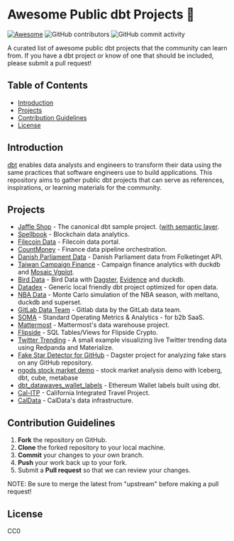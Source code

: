 # Awesome Public dbt Projects 🌟
[![Awesome](https://awesome.re/badge.svg)](https://github.com/sindresorhus/awesome#readme) <img alt="GitHub contributors" src="https://img.shields.io/github/contributors/InfuseAI/awesome-public-dbt-projects"> <img alt="GitHub commit activity" src="https://img.shields.io/github/commit-activity/m/InfuseAI/awesome-public-dbt-projects">

A curated list of awesome public dbt projects that the community can learn from. If you have a dbt project or know of one that should be included, please submit a pull request!

## Table of Contents

- [Introduction](#introduction)
- [Projects](#projects)
- [Contribution Guidelines](#contribution-guidelines)
- [License](#license)

## Introduction

[dbt](https://www.getdbt.com/) enables data analysts and engineers to transform their data using the same practices that software engineers use to build applications. This repository aims to gather public dbt projects that can serve as references, inspirations, or learning materials for the community.

## Projects

- [Jaffle Shop](https://github.com/dbt-labs/jaffle_shop) - The canonical dbt sample project. ([with semantic layer](https://github.com/infuseai/jaffle-sl-template).
- [Spellbook](https://github.com/duneanalytics/spellbook) - Blockchain data analytics.
- [Filecoin Data](https://github.com/davidgasquez/filecoin-data-portal) - Filecoin data portal.
- [CountMoney](https://github.com/flyanakin/CountMoney) - Finance data pipeline orchestration.
- [Danish Parliament Data](https://github.com/bgarcevic/danish-democracy-data) - Danish Parliament data from Folketinget API.
- [Taiwan Campaign Finance](https://github.com/g0v/tw_campaign_finance) - Campaign finance analytics with duckdb and [Mosaic Vgplot](https://uwdata.github.io/mosaic/vgplot/).
- [Bird Data](https://github.com/dagster-io/mdsfest-opensource-mds) - Bird Data with [Dagster](https://dagster.io/), [Evidence](https://evidence.dev/) and duckdb.
- [Datadex](https://github.com/davidgasquez/datadex) - Generic local friendly dbt project optimized for open data.
- [NBA Data](https://github.com/matsonj/nba-monte-carlo) - Monte Carlo simulation of the NBA season, with meltano, duckdb and superset.
- [GitLab Data Team](https://gitlab.com/gitlab-data/analytics) - Gitlab data by the GitLab data team.
- [SOMA](https://github.com/Levers-Labs/SOMA-B2B-SaaS) - Standard Operating Metrics & Analytics - for b2b SaaS.
- [Mattermost](https://github.com/mattermost/mattermost-data-warehouse/tree/master/transform/snowflake-dbt) - Mattermost's data warehouse project.
- [Flipside](https://github.com/FlipsideCrypto/sql_models) - SQL Tables/Views for Flipside Crypto.
- [Twitter Trending](https://github.com/danthelion/twitter-trending) - A small example visualizing live Twitter trending data using Redpanda and Materialize.
- [Fake Star Detector for GitHub](https://github.com/dagster-io/fake-star-detector) - Dagster project for analyzing fake stars on any GitHub repository.
- [ngods stock market demo](https://github.com/zsvoboda/ngods-stocks) - stock market analysis demo with Iceberg, dbt, cube, metabase
- [dbt_datawaves_wallet_labels](https://github.com/datawaves-xyz/dbt_datawaves_wallet_labels) - Ethereum Wallet labels built using dbt.
- [Cal-ITP](https://github.com/cal-itp/data-infra/) - California Integrated Travel Project.
- [CalData](https://github.com/cagov/data-infrastructure) - CalData's data infrastructure.


## Contribution Guidelines

1. **Fork** the repository on GitHub.
2. **Clone** the forked repository to your local machine.
3. **Commit** your changes to your own branch.
4. **Push** your work back up to your fork.
5. Submit a **Pull request** so that we can review your changes.

NOTE: Be sure to merge the latest from "upstream" before making a pull request!

## License

CC0
